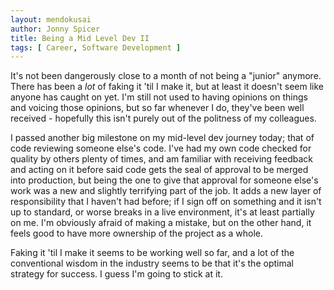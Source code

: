 ```yaml
---
layout: mendokusai
author: Jonny Spicer
title: Being a Mid Level Dev II
tags: [ Career, Software Development ]
---
```

It's not been dangerously close to a month of not being a "junior" anymore. There has been a *lot* of faking it 'til I make it, but at least it doesn't seem like anyone has caught on
yet. I'm still not used to having opinions on things and voicing those opinions, but so far whenever I do, they've been well received - hopefully this isn't purely out of the politness
of my colleagues.

I passed another big milestone on my mid-level dev journey today; that of code reviewing someone else's code. I've had my own code checked for quality by others plenty of times, and
am familiar with receiving feedback and acting on it before said code gets the seal of approval to be merged into production, but being the one to give that approval for someone else's
work was a new and slightly terrifying part of the job. It adds a new layer of responsibility that I haven't had before; if I sign off on something and it isn't up to standard, or
worse breaks in a live environment, it's at least partially on me. I'm obviously afraid of making a mistake, but on the other hand, it feels good to have more ownership of the project
as a whole.

Faking it 'til I make it seems to be working well so far, and a lot of the conventional wisdom in the industry seems to be that it's the optimal strategy for success. I guess I'm going
to stick at it.
